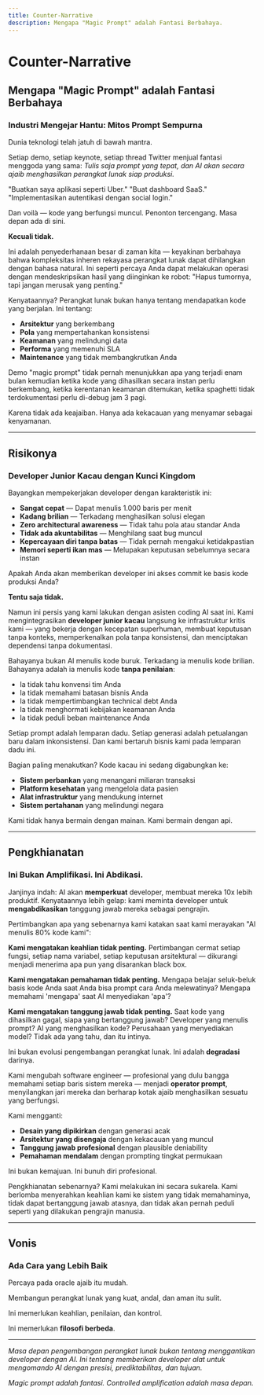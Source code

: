 ```yaml
---
title: Counter-Narrative
description: Mengapa "Magic Prompt" adalah Fantasi Berbahaya.
---
```


# Counter-Narrative

## Mengapa "Magic Prompt" adalah Fantasi Berbahaya

### Industri Mengejar Hantu: Mitos Prompt Sempurna

Dunia teknologi telah jatuh di bawah mantra.

Setiap demo, setiap keynote, setiap thread Twitter menjual fantasi menggoda yang sama: _Tulis saja prompt yang tepat, dan AI akan secara ajaib menghasilkan perangkat lunak siap produksi._

"Buatkan saya aplikasi seperti Uber."
"Buat dashboard SaaS."
"Implementasikan autentikasi dengan social login."

Dan voilà — kode yang berfungsi muncul. Penonton tercengang. Masa depan ada di sini.

**Kecuali tidak.**

Ini adalah penyederhanaan besar di zaman kita — keyakinan berbahaya bahwa kompleksitas inheren rekayasa perangkat lunak dapat dihilangkan dengan bahasa natural. Ini seperti percaya Anda dapat melakukan operasi dengan mendeskripsikan hasil yang diinginkan ke robot: "Hapus tumornya, tapi jangan merusak yang penting."

Kenyataannya? Perangkat lunak bukan hanya tentang mendapatkan kode yang berjalan. Ini tentang:

- **Arsitektur** yang berkembang
- **Pola** yang mempertahankan konsistensi
- **Keamanan** yang melindungi data
- **Performa** yang memenuhi SLA
- **Maintenance** yang tidak membangkrutkan Anda

Demo "magic prompt" tidak pernah menunjukkan apa yang terjadi enam bulan kemudian ketika kode yang dihasilkan secara instan perlu berkembang, ketika kerentanan keamanan ditemukan, ketika spaghetti tidak terdokumentasi perlu di-debug jam 3 pagi.

Karena tidak ada keajaiban. Hanya ada kekacauan yang menyamar sebagai kenyamanan.

---

## Risikonya

### Developer Junior Kacau dengan Kunci Kingdom

Bayangkan mempekerjakan developer dengan karakteristik ini:

- **Sangat cepat** — Dapat menulis 1.000 baris per menit
- **Kadang brilian** — Terkadang menghasilkan solusi elegan
- **Zero architectural awareness** — Tidak tahu pola atau standar Anda
- **Tidak ada akuntabilitas** — Menghilang saat bug muncul
- **Kepercayaan diri tanpa batas** — Tidak pernah mengakui ketidakpastian
- **Memori seperti ikan mas** — Melupakan keputusan sebelumnya secara instan

Apakah Anda akan memberikan developer ini akses commit ke basis kode produksi Anda?

**Tentu saja tidak.**

Namun ini persis yang kami lakukan dengan asisten coding AI saat ini. Kami mengintegrasikan **developer junior kacau** langsung ke infrastruktur kritis kami — yang bekerja dengan kecepatan superhuman, membuat keputusan tanpa konteks, memperkenalkan pola tanpa konsistensi, dan menciptakan dependensi tanpa dokumentasi.

Bahayanya bukan AI menulis kode buruk. Terkadang ia menulis kode brilian. Bahayanya adalah ia menulis kode **tanpa penilaian**:

- Ia tidak tahu konvensi tim Anda
- Ia tidak memahami batasan bisnis Anda
- Ia tidak mempertimbangkan technical debt Anda
- Ia tidak menghormati kebijakan keamanan Anda
- Ia tidak peduli beban maintenance Anda

Setiap prompt adalah lemparan dadu. Setiap generasi adalah petualangan baru dalam inkonsistensi. Dan kami bertaruh bisnis kami pada lemparan dadu ini.

Bagian paling menakutkan? Kode kacau ini sedang digabungkan ke:

- **Sistem perbankan** yang menangani miliaran transaksi
- **Platform kesehatan** yang mengelola data pasien
- **Alat infrastruktur** yang mendukung internet
- **Sistem pertahanan** yang melindungi negara

Kami tidak hanya bermain dengan mainan. Kami bermain dengan api.

---

## Pengkhianatan

### Ini Bukan Amplifikasi. Ini Abdikasi.

Janjinya indah: AI akan **memperkuat** developer, membuat mereka 10x lebih produktif. Kenyataannya lebih gelap: kami meminta developer untuk **mengabdikasikan** tanggung jawab mereka sebagai pengrajin.

Pertimbangkan apa yang sebenarnya kami katakan saat kami merayakan "AI menulis 80% kode kami":

**Kami mengatakan keahlian tidak penting.**
Pertimbangan cermat setiap fungsi, setiap nama variabel, setiap keputusan arsitektural — dikurangi menjadi menerima apa pun yang disarankan black box.

**Kami mengatakan pemahaman tidak penting.**
Mengapa belajar seluk-beluk basis kode Anda saat Anda bisa prompt cara Anda melewatinya? Mengapa memahami 'mengapa' saat AI menyediakan 'apa'?

**Kami mengatakan tanggung jawab tidak penting.**
Saat kode yang dihasilkan gagal, siapa yang bertanggung jawab? Developer yang menulis prompt? AI yang menghasilkan kode? Perusahaan yang menyediakan model? Tidak ada yang tahu, dan itu intinya.

Ini bukan evolusi pengembangan perangkat lunak. Ini adalah **degradasi** darinya.

Kami mengubah software engineer — profesional yang dulu bangga memahami setiap baris sistem mereka — menjadi **operator prompt**, menyilangkan jari mereka dan berharap kotak ajaib menghasilkan sesuatu yang berfungsi.

Kami mengganti:

- **Desain yang dipikirkan** dengan generasi acak
- **Arsitektur yang disengaja** dengan kekacauan yang muncul
- **Tanggung jawab profesional** dengan plausible deniability
- **Pemahaman mendalam** dengan prompting tingkat permukaan

Ini bukan kemajuan. Ini bunuh diri profesional.

Pengkhianatan sebenarnya? Kami melakukan ini secara sukarela. Kami berlomba menyerahkan keahlian kami ke sistem yang tidak memahaminya, tidak dapat bertanggung jawab atasnya, dan tidak akan pernah peduli seperti yang dilakukan pengrajin manusia.

---

## Vonis

### Ada Cara yang Lebih Baik

Percaya pada oracle ajaib itu mudah.

Membangun perangkat lunak yang kuat, andal, dan aman itu sulit.

Ini memerlukan keahlian, penilaian, dan kontrol.

Ini memerlukan **filosofi berbeda**.

<PageCTA
  title="Temukan Jalur Berbeda"
  subtitle="Pelajari bagaimana Controlled Amplification mengubah AI dari oracle menjadi alat presisi"
  buttonText="Baca Filosofi Kami"
  buttonLink="/id/philosophy"
  buttonStyle="secondary"
/>

---

_Masa depan pengembangan perangkat lunak bukan tentang menggantikan developer dengan AI. Ini tentang memberikan developer alat untuk mengomando AI dengan presisi, prediktabilitas, dan tujuan._

_Magic prompt adalah fantasi. Controlled amplification adalah masa depan._

